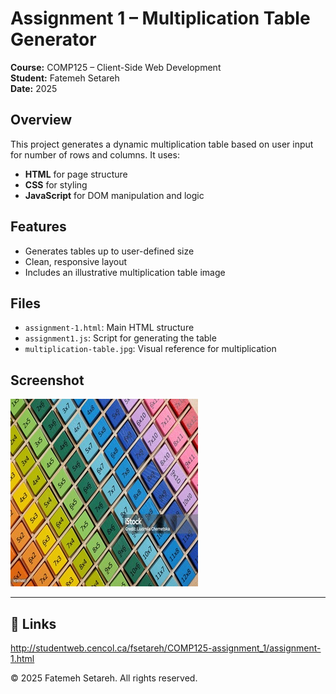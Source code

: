 # Assignment 1 – Multiplication Table Generator

**Course:** COMP125 – Client-Side Web Development  
**Student:** Fatemeh Setareh  
**Date:** 2025

## Overview

This project generates a dynamic multiplication table based on user input for number of rows and columns. It uses:

- **HTML** for page structure
- **CSS** for styling
- **JavaScript** for DOM manipulation and logic

## Features

- Generates tables up to user-defined size
- Clean, responsive layout
- Includes an illustrative multiplication table image

## Files

- `assignment-1.html`: Main HTML structure
- `assignment1.js`: Script for generating the table
- `multiplication-table.jpg`: Visual reference for multiplication

## Screenshot

![Preview](multiplication-table.jpg)

---


## 📎 Links

http://studentweb.cencol.ca/fsetareh/COMP125-assignment_1/assignment-1.html

© 2025 Fatemeh Setareh. All rights reserved.

